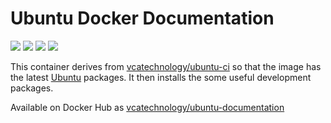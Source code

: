 # Ubuntu Docker Documentation
[![](https://images.microbadger.com/badges/image/vcatechnology/ubuntu-documentation.svg)](http://microbadger.com/images/vcatechnology/ubuntu-documentation "Image Layers") [![](https://images.microbadger.com/badges/version/vcatechnology/ubuntu-documentation.svg)](http://microbadger.com/images/vcatechnology/ubuntu-documentation "Image Version") [![](https://images.microbadger.com/badges/license/vcatechnology/ubuntu-documentation.svg)](https://microbadger.com/images/vcatechnology/ubuntu-documentation "Image License")  [![](https://images.microbadger.com/badges/commit/vcatechnology/ubuntu-documentation.svg)](https://github.com/vcatechnology/docker-ubuntu-documentation "Image Commit")

This container derives from
[vcatechnology/ubuntu-ci](https://hub.docker.com/r/vcatechnology/ubuntu-ci) so that the
image has the latest [Ubuntu](https://www.ubuntu.com/) packages. It then
installs the some useful development packages.

Available on Docker Hub as [vcatechnology/ubuntu-documentation](https://hub.docker.com/r/vcatechnology/ubuntu-documentation/)
